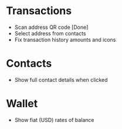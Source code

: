 # Transactions
* Scan address QR code [Done]
* Select address from contacts
* Fix transaction history amounts and icons

# Contacts
* Show full contact details when clicked

# Wallet
* Show fiat (USD) rates of balance